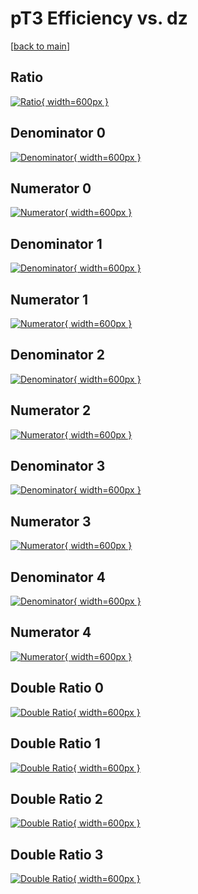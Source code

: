 # pT3 Efficiency vs. dz

[[back to main](./)]



## Ratio

[![Ratio](../mtv/var/pT3_vtr_0_-1_eff_dz.png){ width=600px }](../mtv/var/pT3_vtr_0_-1_eff_dz.pdf)

## Denominator 0

[![Denominator](../mtv/den/pT3_vtr_0_-1_eff_dz_den0.png){ width=600px }](../mtv/den/pT3_vtr_0_-1_eff_dz_den0.pdf)

## Numerator 0

[![Numerator](../mtv/num/pT3_vtr_0_-1_eff_dz_num0.png){ width=600px }](../mtv/num/pT3_vtr_0_-1_eff_dz_num0.pdf)

## Denominator 1

[![Denominator](../mtv/den/pT3_vtr_0_-1_eff_dz_den1.png){ width=600px }](../mtv/den/pT3_vtr_0_-1_eff_dz_den1.pdf)

## Numerator 1

[![Numerator](../mtv/num/pT3_vtr_0_-1_eff_dz_num1.png){ width=600px }](../mtv/num/pT3_vtr_0_-1_eff_dz_num1.pdf)

## Denominator 2

[![Denominator](../mtv/den/pT3_vtr_0_-1_eff_dz_den2.png){ width=600px }](../mtv/den/pT3_vtr_0_-1_eff_dz_den2.pdf)

## Numerator 2

[![Numerator](../mtv/num/pT3_vtr_0_-1_eff_dz_num2.png){ width=600px }](../mtv/num/pT3_vtr_0_-1_eff_dz_num2.pdf)

## Denominator 3

[![Denominator](../mtv/den/pT3_vtr_0_-1_eff_dz_den3.png){ width=600px }](../mtv/den/pT3_vtr_0_-1_eff_dz_den3.pdf)

## Numerator 3

[![Numerator](../mtv/num/pT3_vtr_0_-1_eff_dz_num3.png){ width=600px }](../mtv/num/pT3_vtr_0_-1_eff_dz_num3.pdf)

## Denominator 4

[![Denominator](../mtv/den/pT3_vtr_0_-1_eff_dz_den4.png){ width=600px }](../mtv/den/pT3_vtr_0_-1_eff_dz_den4.pdf)

## Numerator 4

[![Numerator](../mtv/num/pT3_vtr_0_-1_eff_dz_num4.png){ width=600px }](../mtv/num/pT3_vtr_0_-1_eff_dz_num4.pdf)

## Double Ratio 0

[![Double Ratio](../mtv/ratio/pT3_vtr_0_-1_eff_dz_ratio0.png){ width=600px }](../mtv/ratio/pT3_vtr_0_-1_eff_dz_ratio0.pdf)

## Double Ratio 1

[![Double Ratio](../mtv/ratio/pT3_vtr_0_-1_eff_dz_ratio1.png){ width=600px }](../mtv/ratio/pT3_vtr_0_-1_eff_dz_ratio1.pdf)

## Double Ratio 2

[![Double Ratio](../mtv/ratio/pT3_vtr_0_-1_eff_dz_ratio2.png){ width=600px }](../mtv/ratio/pT3_vtr_0_-1_eff_dz_ratio2.pdf)

## Double Ratio 3

[![Double Ratio](../mtv/ratio/pT3_vtr_0_-1_eff_dz_ratio3.png){ width=600px }](../mtv/ratio/pT3_vtr_0_-1_eff_dz_ratio3.pdf)

